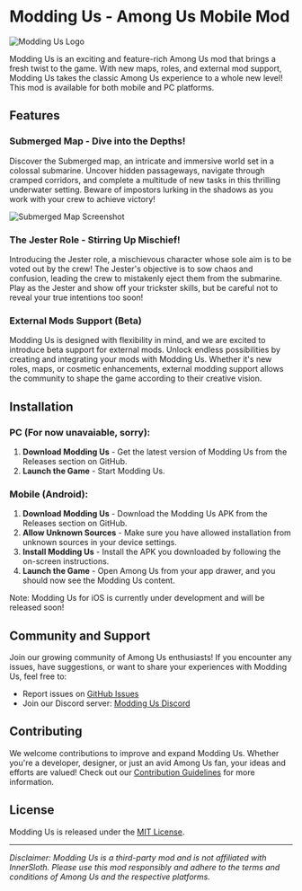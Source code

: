 # Modding Us - Among Us Mobile Mod

![Modding Us Logo](modding_us_logo.png)

Modding Us is an exciting and feature-rich Among Us mod that brings a fresh twist to the game. With new maps, roles, and external mod support, Modding Us takes the classic Among Us experience to a whole new level! This mod is available for both mobile and PC platforms.

## Features

### Submerged Map - Dive into the Depths!

Discover the Submerged map, an intricate and immersive world set in a colossal submarine. Uncover hidden passageways, navigate through cramped corridors, and complete a multitude of new tasks in this thrilling underwater setting. Beware of impostors lurking in the shadows as you work with your crew to achieve victory!

![Submerged Map Screenshot](submerged_map_screenshot.png)

### The Jester Role - Stirring Up Mischief!

Introducing the Jester role, a mischievous character whose sole aim is to be voted out by the crew! The Jester's objective is to sow chaos and confusion, leading the crew to mistakenly eject them from the submarine. Play as the Jester and show off your trickster skills, but be careful not to reveal your true intentions too soon!

### External Mods Support (Beta)

Modding Us is designed with flexibility in mind, and we are excited to introduce beta support for external mods. Unlock endless possibilities by creating and integrating your mods with Modding Us. Whether it's new roles, maps, or cosmetic enhancements, external modding support allows the community to shape the game according to their creative vision.

## Installation

### PC (For now unavaiable, sorry):

1. **Download Modding Us** - Get the latest version of Modding Us from the Releases section on GitHub.
5. **Launch the Game** - Start Modding Us.

### Mobile (Android):

1. **Download Modding Us** - Download the Modding Us APK from the Releases section on GitHub.
2. **Allow Unknown Sources** - Make sure you have allowed installation from unknown sources in your device settings.
3. **Install Modding Us** - Install the APK you downloaded by following the on-screen instructions.
4. **Launch the Game** - Open Among Us from your app drawer, and you should now see the Modding Us content.

Note: Modding Us for iOS is currently under development and will be released soon!

## Community and Support

Join our growing community of Among Us enthusiasts! If you encounter any issues, have suggestions, or want to share your experiences with Modding Us, feel free to:

- Report issues on [GitHub Issues](https://github.com/moddingus/issues)
- Join our Discord server: [Modding Us Discord](https://discord.gg/moddingus)

## Contributing

We welcome contributions to improve and expand Modding Us. Whether you're a developer, designer, or just an avid Among Us fan, your ideas and efforts are valued! Check out our [Contribution Guidelines](CONTRIBUTING.md) for more information.

## License

Modding Us is released under the [MIT License](LICENSE).

---

*Disclaimer: Modding Us is a third-party mod and is not affiliated with InnerSloth. Please use this mod responsibly and adhere to the terms and conditions of Among Us and the respective platforms.*
